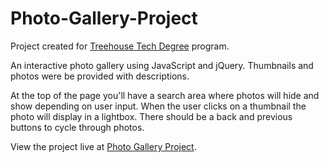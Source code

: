# Photo-Gallery-Project

Project created for <a href="http://www.teamtreehouse.com">Treehouse Tech Degree</a> program. 

An interactive photo gallery using JavaScript and jQuery. Thumbnails and photos were be provided with descriptions.

At the top of the page you'll have a search area where photos will hide and show depending on user input. When the user clicks on a thumbnail the photo will display in a lightbox. There should be a back and previous buttons to cycle through photos.

View the project live at <a href="http://kristengillette.github.io/Photo-Gallery-Project/">Photo Gallery Project</a>.
